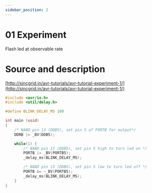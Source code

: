 ```yaml
---
sidebar_position: 2
---
```

# 01 Experiment 

Flash led at observable rate

# Source  and description

[http://sincgrid.in/avr-tutorials/avr-tutorial-experiment-1/](http://sincgrid.in/avr-tutorials/avr-tutorial-experiment-1/)

```cpp title="http://sincgrid.in/avr-tutorials/avr-tutorial-experiment-1/"
#include <avr/io.h>
#include <util/delay.h>

#define BLINK_DELAY_MS 100

int main (void)
{
    /* NANO pin 13 (DDB5), set pin 5 of PORTB for output*/
    DDRB |= _BV(DDB5);

    while(1) {
        /* NANO pin 13 (DDB5), set pin 5 high to turn led on */
        PORTB |= _BV(PORTB5);
        _delay_ms(BLINK_DELAY_MS);

        /* NANO pin 13 (DDB5), set pin 5 low to turn led off */
        PORTB &= ~_BV(PORTB5);
        _delay_ms(BLINK_DELAY_MS);
    }
}
```